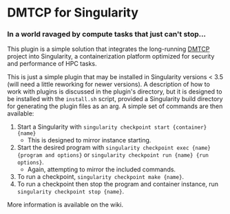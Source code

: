 # DMTCP for Singularity
### In a world ravaged by compute tasks that just can't stop...
This plugin is a simple solution that integrates the long-running [DMTCP](github.com/dmtcp/dmtcp) project into Singularity, a containerization platform optimized for security and performance of HPC tasks.

This is just a simple plugin that may be installed in Singularity versions < 3.5 (will need a little reworking for newer versions). A description of how to work with plugins is discussed in the plugin's directory, but it is designed to be installed with the `install.sh` script, provided a Singularity build directory for generating the plugin files as an arg. A simple set of commands are then available:

1. Start a Singularity with `singularity checkpoint start {container} {name}`
   - This is designed to mirror instance starting.
2. Start the desired program with `singularity checkpoint exec {name} {program and options}` or `singularity checkpoint run {name} {run options}`.
   - Again, attempting to mirror the included commands.
3. To run a checkpoint, `singularity checkpoint make {name}`.
4. To run a checkpoint then stop the program and container instance, run `singularity checkpoint stop {name}`.

More information is available on the wiki.